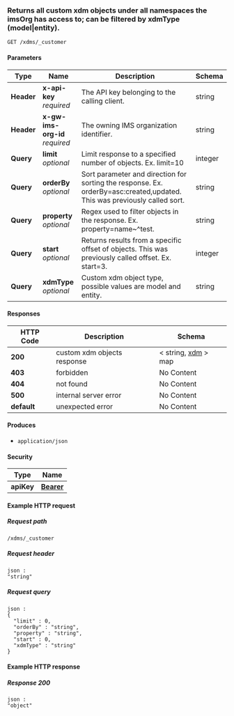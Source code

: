 
<a name="get_all_custom_objects"></a>
### Returns all custom xdm objects under all namespaces the imsOrg has access to; can be filtered by xdmType (model|entity).
```
GET /xdms/_customer
```


#### Parameters

|Type|Name|Description|Schema|
|---|---|---|---|
|**Header**|**x-api-key**  <br>*required*|The API key belonging to the calling client.|string|
|**Header**|**x-gw-ims-org-id**  <br>*required*|The owning IMS organization identifier.|string|
|**Query**|**limit**  <br>*optional*|Limit response to a specified number of objects. Ex. limit=10|integer|
|**Query**|**orderBy**  <br>*optional*|Sort parameter and direction for sorting the response. Ex. orderBy=asc:created,updated. This was previously called sort.|string|
|**Query**|**property**  <br>*optional*|Regex used to filter objects in the response. Ex. property=name~^test.|string|
|**Query**|**start**  <br>*optional*|Returns results from a specific offset of objects. This was previously called offset. Ex. start=3.|integer|
|**Query**|**xdmType**  <br>*optional*|Custom xdm object type, possible values are model and entity.|string|


#### Responses

|HTTP Code|Description|Schema|
|---|---|---|
|**200**|custom xdm objects response|< string, [xdm](../definitions/xdm.md#xdm) > map|
|**403**|forbidden|No Content|
|**404**|not found|No Content|
|**500**|internal server error|No Content|
|**default**|unexpected error|No Content|


#### Produces

* `application/json`


#### Security

|Type|Name|
|---|---|
|**apiKey**|**[Bearer](security.md#bearer)**|


#### Example HTTP request

##### Request path
```
/xdms/_customer
```


##### Request header
```
json :
"string"
```


##### Request query
```
json :
{
  "limit" : 0,
  "orderBy" : "string",
  "property" : "string",
  "start" : 0,
  "xdmType" : "string"
}
```


#### Example HTTP response

##### Response 200
```
json :
"object"
```



